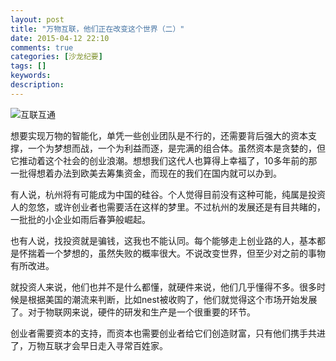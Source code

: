 ```yaml
---
layout: post
title: "万物互联，他们正在改变这个世界（二）"
date: 2015-04-12 22:10
comments: true
categories: [沙龙纪要]
tags: []
keywords: 
description: 
---
```

![互联互通](http://n1.itc.cn/img8/wb/smccloud/2014/12/04/1417667155218.JPEG)

想要实现万物的智能化，单凭一些创业团队是不行的，还需要背后强大的资本支撑，一个为梦想而战，一个为利益而逐，是完满的组合体。虽然资本是贪婪的，但它推动着这个社会的创业浪潮。想想我们这代人也算得上幸福了，10多年前的那一批得想着办法到欧美去筹集资金，而现在的我们在国内就可以办到。

<!--more-->
有人说，杭州将有可能成为中国的硅谷。个人觉得目前没有这种可能，纯属是投资人的忽悠，或许创业者也需要活在这样的梦里。不过杭州的发展还是有目共睹的，一批批的小企业如雨后春笋般崛起。

也有人说，找投资就是骗钱，这我也不能认同。每个能够走上创业路的人，基本都是怀揣着一个梦想的，虽然失败的概率很大。不说改变世界，但至少对之前的事物有所改进。

就投资人来说，他们也并不是什么都懂，就硬件来说，他们几乎懂得不多。很多时候是根据美国的潮流来判断，比如nest被收购了，他们就觉得这个市场开始发展了。对于物联网来说，硬件的研发和生产是一个很重要的环节。

创业者需要资本的支持，而资本也需要创业者给它们创造财富，只有他们携手共进了，万物互联才会早日走入寻常百姓家。